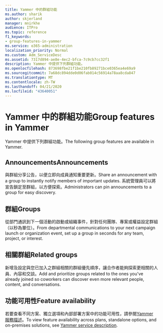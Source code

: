 ```yaml
---
title: Yammer 中的群組功能
ms.author: sharik
author: skjerland
manager: mnirkhe
audience: ITPro
ms.topic: reference
f1_keywords:
- group-features-in-yammer
ms.service: o365-administration
localization_priority: Normal
ms.custom: Adm_ServiceDesc
ms.assetid: 7317d894-ae8e-4ec2-bfca-7c9cb7cc32f1
description: Yammer 中提供下列群組功能。
ms.openlocfilehash: 873698fbe21f1be210fb89271bce0365ea4e69a9
ms.sourcegitcommit: 7a68dc894dde0d06fab014c56914a78aa8cda847
ms.translationtype: MT
ms.contentlocale: zh-TW
ms.lasthandoff: 04/21/2020
ms.locfileid: "43640051"
---
```

# <a name="group-features-in-yammer"></a><span data-ttu-id="114fe-103">Yammer 中的群組功能</span><span class="sxs-lookup"><span data-stu-id="114fe-103">Group features in Yammer</span></span>

<span data-ttu-id="114fe-104">Yammer 中提供下列群組功能。</span><span class="sxs-lookup"><span data-stu-id="114fe-104">The following group features are available in Yammer.</span></span>
  
## <a name="announcements"></a><span data-ttu-id="114fe-105">Announcements</span><span class="sxs-lookup"><span data-stu-id="114fe-105">Announcements</span></span>

<span data-ttu-id="114fe-106">與群組分享公告，以便立即向成員通知重要更新。</span><span class="sxs-lookup"><span data-stu-id="114fe-106">Share an announcement with a group to instantly notify members of important updates.</span></span> <span data-ttu-id="114fe-107">系統管理員可以將宣告鎖定至群組，以方便探索。</span><span class="sxs-lookup"><span data-stu-id="114fe-107">Administrators can pin announcements to a group for easy discovery.</span></span>
  
## <a name="groups"></a><span data-ttu-id="114fe-108">群組</span><span class="sxs-lookup"><span data-stu-id="114fe-108">Groups</span></span>

<span data-ttu-id="114fe-109">從部門通訊到下一個活動的啟動或組織事件，針對任何團隊、專案或權益設定群組（以秒為單位）。</span><span class="sxs-lookup"><span data-stu-id="114fe-109">From departmental communications to your next campaign launch or organization event, set up a group in seconds for any team, project, or interest.</span></span>
  
## <a name="related-groups"></a><span data-ttu-id="114fe-110">相關群組</span><span class="sxs-lookup"><span data-stu-id="114fe-110">Related groups</span></span>

<span data-ttu-id="114fe-111">新增及設定與您已加入之群組相關的群組優先順序，讓合作者能夠探索更相關的人員、內容和交談。</span><span class="sxs-lookup"><span data-stu-id="114fe-111">Add and prioritize groups related to the ones you've already joined so coworkers can discover even more relevant people, content, and conversations.</span></span>
  
## <a name="feature-availability"></a><span data-ttu-id="114fe-112">功能可用性</span><span class="sxs-lookup"><span data-stu-id="114fe-112">Feature availability</span></span>

<span data-ttu-id="114fe-113">若要查看不同方案、獨立選項和內部部署方案中的功能可用性，請參閱[Yammer 服務描述](yammer-service-description.md)。</span><span class="sxs-lookup"><span data-stu-id="114fe-113">To view feature availability across plans, standalone options, and on-premises solutions, see [Yammer service description](yammer-service-description.md).</span></span>
  